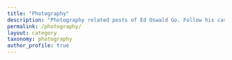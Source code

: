 ```yaml
---
title: "Photography"
description: "Photography related posts of Ed Oswald Go. Follow his casual journey in capturing various moments, ranging from ordinary to something amazing."
permalink: /photography/
layout: category
taxonomy: photography
author_profile: true
---
```

